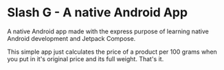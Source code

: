 # Slash G - A native Android App
A native Android app made with the express purpose of learning native Android development and Jetpack Compose.

This simple app just calculates the price of a product per 100 grams when you put in it's original price and its full weight. That's it.

